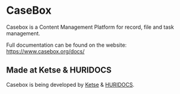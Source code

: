 CaseBox
======================================================

Casebox is a Content Management Platform for record, file and task management.

Full documentation can be found on the website:
https://www.casebox.org/docs/

Made at Ketse & HURIDOCS
-------------------------

Casebox is being developed by [Ketse](https://www.ketse.com/) & [HURIDOCS](https://www.huridocs.org/).

